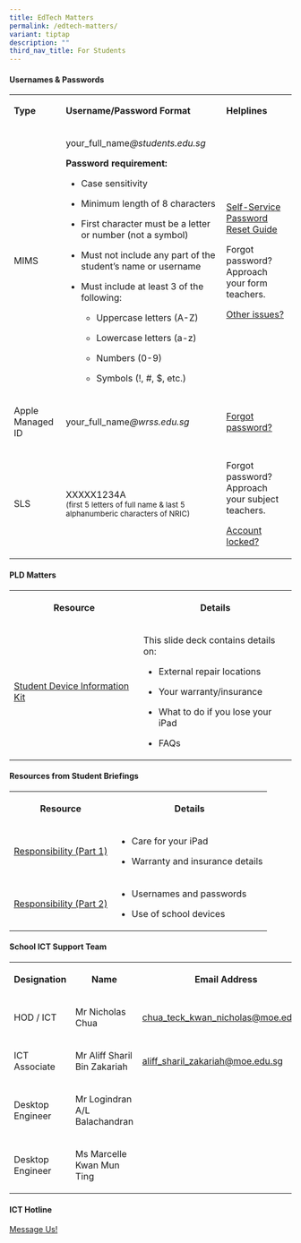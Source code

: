 ```yaml
---
title: EdTech Matters
permalink: /edtech-matters/
variant: tiptap
description: ""
third_nav_title: For Students
---
```

<h4>Usernames &amp; Passwords</h4>
<table style="minWidth: 75px">
<colgroup>
<col>
<col>
<col>
</colgroup>
<tbody>
<tr>
<td rowspan="1" colspan="1">
<p><strong>Type</strong>
</p>
</td>
<td rowspan="1" colspan="1">
<p><strong>Username/Password Format</strong>
</p>
</td>
<td rowspan="1" colspan="1">
<p><strong>Helplines</strong>
</p>
</td>
</tr>
<tr>
<td rowspan="1" colspan="1">
<p>MIMS</p>
</td>
<td rowspan="1" colspan="1">
<p>your_full_name<em>@students.edu.sg</em>
</p>
<p></p>
<p><strong>Password requirement:</strong>
</p>
<ul data-tight="true" class="tight">
<li>
<p>Case sensitivity</p>
</li>
<li>
<p>Minimum length of 8 characters</p>
</li>
<li>
<p>First character must be a letter or number (not a symbol)</p>
</li>
<li>
<p>Must not include any part of the student’s name or username</p>
</li>
<li>
<p>Must include at least 3 of the following:</p>
<ul data-tight="true" class="tight">
<li>
<p>Uppercase letters (A-Z)</p>
</li>
<li>
<p>Lowercase letters (a-z)</p>
</li>
<li>
<p>Numbers (0-9)</p>
</li>
<li>
<p>Symbols (!, #, $, etc.)</p>
</li>
</ul>
</li>
</ul>
</td>
<td rowspan="1" colspan="1">
<p><a href="/files/EdTech/MIMS_SSPR_Guide.pdf" rel="noopener nofollow" target="_blank">Self-Service Password Reset Guide</a>
</p>
<p>Forgot password? Approach your form teachers.</p>
<p><a href="mailto:chua_teck_kwan_nicholas@moe.edu.sg" rel="noopener nofollow" target="_blank">Other issues?</a>
</p>
<p></p>
</td>
</tr>
<tr>
<td rowspan="1" colspan="1">
<p>Apple Managed ID</p>
</td>
<td rowspan="1" colspan="1">
<p>your_full_name<em>@wrss.edu.sg</em>
</p>
</td>
<td rowspan="1" colspan="1">
<p><a href="mailto:chua_teck_kwan_nicholas@moe.edu.sg" rel="noopener nofollow" target="_blank">Forgot password?</a>
</p>
</td>
</tr>
<tr>
<td rowspan="1" colspan="1">
<p>SLS</p>
</td>
<td rowspan="1" colspan="1">
<p>XXXXX1234A
<br><sub>(first 5 letters of full name &amp; last 5 alphanumberic characters of NRIC)</sub>
</p>
</td>
<td rowspan="1" colspan="1">
<p>Forgot password? Approach your subject teachers.</p>
<p><a href="mailto:chua_teck_kwan_nicholas@moe.edu.sg" rel="noopener nofollow" target="_blank">Account locked?</a>
</p>
</td>
</tr>
</tbody>
</table>
<p></p>
<h4>PLD Matters</h4>
<table style="minWidth: 75px">
<colgroup>
<col>
<col>
<col>
</colgroup>
<tbody>
<tr>
<th rowspan="1" colspan="1">
<p>Resource</p>
</th>
<th rowspan="1" colspan="2">
<p>Details</p>
</th>
</tr>
<tr>
<td rowspan="1" colspan="1">
<p><a href="/files/EdTech/DR4___Student_Device_Information_Kit_2025.pdf" rel="noopener nofollow" target="_blank">Student Device Information Kit</a>
</p>
</td>
<td rowspan="1" colspan="2">
<p>This slide deck contains details on:</p>
<ul data-tight="true" class="tight">
<li>
<p>External repair locations</p>
</li>
<li>
<p>Your warranty/insurance</p>
</li>
<li>
<p>What to do if you lose your iPad</p>
</li>
<li>
<p>FAQs</p>
</li>
</ul>
</td>
</tr>
</tbody>
</table>
<p></p>
<h4>Resources from Student Briefings</h4>
<table style="minWidth: 75px">
<colgroup>
<col>
<col>
<col>
</colgroup>
<tbody>
<tr>
<th rowspan="1" colspan="1">
<p>Resource</p>
</th>
<th rowspan="1" colspan="2">
<p>Details</p>
</th>
</tr>
<tr>
<td rowspan="1" colspan="1">
<p><a href="/files/EdTech/Responsibility___Part_1.pdf" rel="noopener nofollow" target="_blank">Responsibility (Part 1)</a>
</p>
</td>
<td rowspan="1" colspan="2">
<ul data-tight="true" class="tight">
<li>
<p>Care for your iPad</p>
</li>
<li>
<p>Warranty and insurance details</p>
</li>
</ul>
</td>
</tr>
<tr>
<td rowspan="1" colspan="1">
<p><a href="/files/EdTech/Responsibility___Part_2.pdf" rel="noopener nofollow" target="_blank">Responsibility (Part 2)</a>
</p>
</td>
<td rowspan="1" colspan="2">
<ul data-tight="true" class="tight">
<li>
<p>Usernames and passwords</p>
</li>
<li>
<p>Use of school devices</p>
</li>
</ul>
</td>
</tr>
</tbody>
</table>
<p></p>
<h4>School ICT Support Team</h4>
<table style="minWidth: 75px">
<colgroup>
<col>
<col>
<col>
</colgroup>
<tbody>
<tr>
<th rowspan="1" colspan="1">
<p>Designation</p>
</th>
<th rowspan="1" colspan="1">
<p>Name</p>
</th>
<th rowspan="1" colspan="1">
<p>Email Address</p>
</th>
</tr>
<tr>
<td rowspan="1" colspan="1">
<p>HOD / ICT</p>
</td>
<td rowspan="1" colspan="1">
<p>Mr Nicholas Chua</p>
</td>
<td rowspan="1" colspan="1">
<p><a href="mailto:chua_teck_kwan_nicholas@moe.edu.sg" rel="noopener noreferrer nofollow" target="_blank">chua_teck_kwan_nicholas@moe.edu.sg</a>
</p>
</td>
</tr>
<tr>
<td rowspan="1" colspan="1">
<p>ICT Associate</p>
</td>
<td rowspan="1" colspan="1">
<p>Mr Aliff Sharil Bin Zakariah</p>
</td>
<td rowspan="1" colspan="1">
<p><a href="mailto:aliff_sharil_zakariah@moe.edu.sg" rel="noopener nofollow" target="_blank">aliff_sharil_zakariah@moe.edu.sg</a>
</p>
</td>
</tr>
<tr>
<td rowspan="1" colspan="1">
<p>Desktop Engineer</p>
</td>
<td rowspan="1" colspan="1">
<p>Mr Logindran A/L Balachandran</p>
</td>
<td rowspan="1" colspan="1">
<p></p>
</td>
</tr>
<tr>
<td rowspan="1" colspan="1">
<p>Desktop Engineer</p>
</td>
<td rowspan="1" colspan="1">
<p>Ms Marcelle Kwan Mun Ting</p>
</td>
<td rowspan="1" colspan="1">
<p></p>
</td>
</tr>
</tbody>
</table>
<p></p>
<h4>ICT Hotline</h4>
<p><a href="https://wa.me/message/HBGOQWAOADWTP1" rel="noopener nofollow" target="_blank">Message Us!</a>
</p>